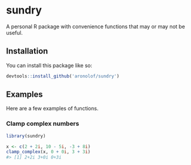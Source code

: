 
<!-- README.md is generated from README.Rmd. Please edit that file -->

# sundry

<!-- badges: start -->
<!-- badges: end -->

A personal R package with convenience functions that may or may not be
useful.

## Installation

You can install this package like so:

``` r
devtools::install_github('aronolof/sundry')
```

## Examples

Here are a few examples of functions.

### Clamp complex numbers

``` r
library(sundry)

x <- c(2 + 2i, 10 - 5i, -3 + 8i)
clamp_complex(x, 0 + 0i, 3 + 3i)
#> [1] 2+2i 3+0i 0+3i
```
